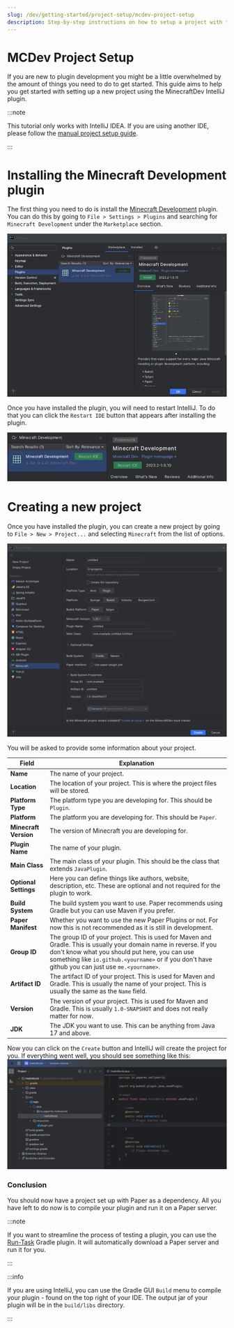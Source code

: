 ```yaml
---
slug: /dev/getting-started/project-setup/mcdev-project-setup
description: Step-by-step instructions on how to setup a project with the MinecraftDev IntelliJ plugin.
---
```


# MCDev Project Setup
If you are new to plugin development you might be a little overwhelmed by the amount of things you need to do to get started.
This guide aims to help you get started with setting up a new project using the MinecraftDev IntelliJ plugin.

:::note

This tutorial only works with IntelliJ IDEA. If you are using another IDE, please follow the [manual project setup guide](./project-setup.md).

:::

# Installing the Minecraft Development plugin
The first thing you need to do is install the [Minecraft Development](https://plugins.jetbrains.com/plugin/8327-minecraft-development) plugin.
You can do this by going to `File > Settings > Plugins` and searching for `Minecraft Development` under the `Marketplace` section.

![](assets/installing_plugin.png)

Once you have installed the plugin, you will need to restart IntelliJ.
To do that you can click the `Restart IDE` button that appears after installing the plugin.

![](assets/restart_ide.png)

# Creating a new project
Once you have installed the plugin, you can create a new project by going to `File > New > Project...` and selecting `Minecraft` from the list of options.

![](assets/new_project.png)

You will be asked to provide some information about your project.

| Field                 | Explanation                                                                                                                                                                                                                                                               |
|-----------------------|---------------------------------------------------------------------------------------------------------------------------------------------------------------------------------------------------------------------------------------------------------------------------|
| **Name**              | The name of your project.                                                                                                                                                                                                                                                 |
| **Location**          | The location of your project. This is where the project files will be stored.                                                                                                                                                                                             |
| **Platform Type**     | The platform type you are developing for. This should be `Plugin`.                                                                                                                                                                                                        |
| **Platform**          | The platform you are developing for. This should be `Paper`.                                                                                                                                                                                                              |
| **Minecraft Version** | The version of Minecraft you are developing for.                                                                                                                                                                                                                          |
| **Plugin Name**       | The name of your plugin.                                                                                                                                                                                                                                                  |
| **Main Class**        | The main class of your plugin. This should be the class that extends `JavaPlugin`.                                                                                                                                                                                        |
| **Optional Settings** | Here you can define things like authors, website, description, etc. These are optional and not required for the plugin to work.                                                                                                                                           |
| **Build System**      | The build system you want to use. Paper recommends using Gradle but you can use Maven if you prefer.                                                                                                                                                                      |
| **Paper Manifest**    | Whether you want to use the new Paper Plugins or not. For now this is not recommended as it is still in development.                                                                                                                                                      |
| **Group ID**          | The group ID of your project. This is used for Maven and Gradle. This is usually your domain name in reverse. If you don't know what you should put here, you can use something like `io.github.<yourname>` or if you don't have github you can just use `me.<yourname>`. |
| **Artifact ID**       | The artifact ID of your project. This is used for Maven and Gradle. This is usually the name of your project. This is usually the same as the `Name` field.                                                                                                               |
| **Version**           | The version of your project. This is used for Maven and Gradle. This is usually `1.0-SNAPSHOT` and does not really matter for now.                                                                                                                                        |
| **JDK**               | The JDK you want to use. This can be anything from Java 17 and above.                                                                                                                                                                                                     |

Now you can click on the `Create` button and IntelliJ will create the project for you.
If everything went well, you should see something like this:
![](assets/plugin_overview.png)

### Conclusion

You should now have a project set up with Paper as a dependency.
All you have left to do now is to compile your plugin and run it on a Paper server.

:::note

If you want to streamline the process of testing a plugin, you can use the [Run-Task](https://github.com/jpenilla/run-task) Gradle plugin.
It will automatically download a Paper server and run it for you.

:::

:::info

If you are using IntelliJ, you can use the Gradle GUI `Build` menu to compile your plugin - found on the top right of your IDE.
The output jar of your plugin will be in the `build/libs` directory.

:::
